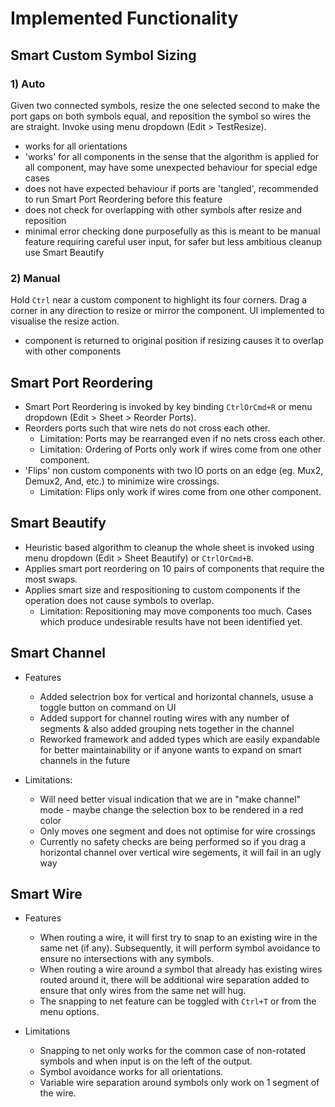 # Implemented Functionality

## Smart Custom Symbol Sizing
### 1) Auto

Given two connected symbols, resize the one selected second to make the port gaps on both symbols equal, and reposition the symbol so wires the are straight. Invoke using menu dropdown (Edit > TestResize). 

- works for all orientations
- 'works' for all components in the sense that the algorithm is applied for all component, may have some unexpected behaviour for special edge cases
- does not have expected behaviour if ports are 'tangled', recommended to run Smart Port Reordering before this feature
- does not check for overlapping with other symbols after resize and reposition
- minimal error checking done purposefully as this is meant to be manual feature requiring careful user input, for safer but less ambitious cleanup use Smart Beautify

### 2) Manual

Hold `Ctrl` near a custom component to highlight its four corners. Drag a corner in any direction to resize or mirror the component. UI implemented to visualise the resize action.

- component is returned to original position if resizing causes it to overlap with other components

## Smart Port Reordering
- Smart Port Reordering is invoked by key binding `CtrlOrCmd+R` or menu dropdown (Edit > Sheet > Reorder Ports).
- Reorders ports such that wire nets do not cross each other. 
    - Limitation: Ports may be rearranged even if no nets cross each other.
    - Limitation: Ordering of Ports only work if wires come from one other component.
- 'Flips' non custom components with two IO ports on an edge (eg. Mux2, Demux2, And, etc.) to minimize wire crossings. 
    - Limitation: Flips only work if wires come from one other component.

## Smart Beautify
- Heuristic based algorithm to cleanup the whole sheet is invoked using menu dropdown (Edit > Sheet Beautify) or `CtrlOrCmd+B`.
- Applies smart port reordering on 10 pairs of components that require the most swaps.
- Applies smart size and respositioning to custom components if the operation does not cause symbols to overlap.
     - Limitation: Repositioning may move components too much. Cases which produce undesirable results have not been identified yet.

## Smart Channel
- Features
    - Added selectrion box for vertical and horizontal channels, ususe a toggle button on command on UI
    - Added support for channel routing wires with any number of segments & also added grouping nets together in the channel
    - Reworked framework and added types which are easily expandable for better maintainability or if anyone wants to expand on smart channels in the future

- Limitations:
    - Will need better visual indication that we are in "make channel" mode - maybe change the selection box to be rendered in a red color
    - Only moves one segment and does not optimise for wire crossings
    - Currently no safety checks are being performed so if you drag a horizontal channel over vertical wire segements, it will fail in an ugly way

## Smart Wire
- Features
    - When routing a wire, it will first try to snap to an existing wire in the same net (if any). Subsequently, it will perform symbol avoidance to ensure no intersections with any symbols.
    - When routing a wire around a symbol that already has existing wires routed around it, there will be additional wire separation added to ensure that only wires from the same net will hug.
    - The snapping to net feature can be toggled with `Ctrl+T` or from the menu options.

- Limitations
    - Snapping to net only works for the common case of non-rotated symbols and when input is on the left of the output.
    - Symbol avoidance works for all orientations.
    - Variable wire separation around symbols only work on 1 segment of the wire.
